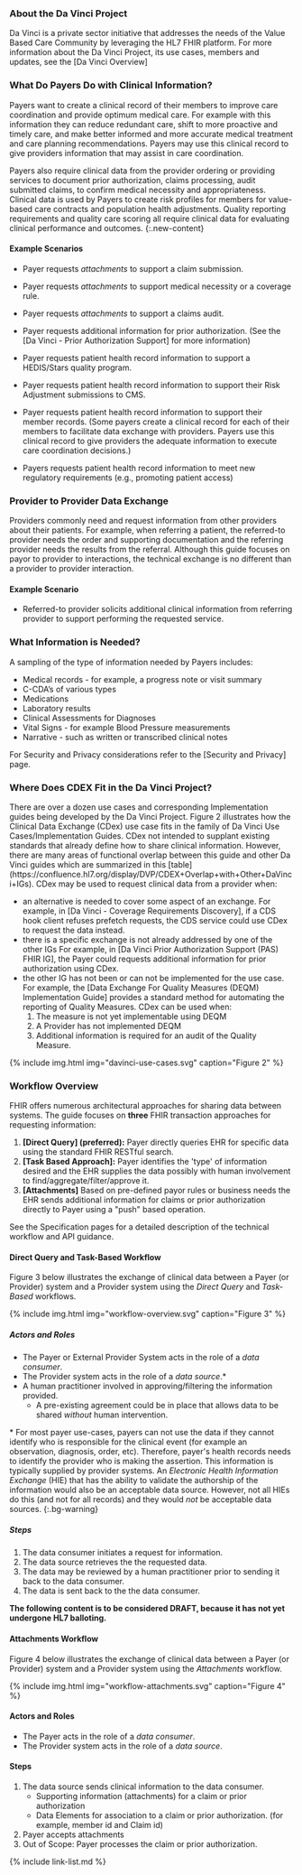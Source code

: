 ### About the Da Vinci Project

Da Vinci is a private sector initiative that addresses the needs of the Value Based Care Community by leveraging the HL7 FHIR platform.  For more information about the Da Vinci Project, its use cases, members and updates, see the [Da Vinci Overview]

### What Do Payers Do with Clinical Information?

Payers want to create a clinical record of their members to improve care coordination and provide optimum medical care. For example with this information they can reduce redundant care, shift to more proactive and timely care, and make better informed and more accurate medical treatment and care planning recommendations. Payers may use this clinical record to give providers information that may assist in care coordination.

Payers also require clinical data from the provider ordering or providing services to document prior authorization, claims processing, audit submitted claims, to confirm medical necessity and appropriateness.  Clinical data is used by Payers to create risk profiles for members for value-based care contracts and population health adjustments. Quality reporting requirements and quality care scoring all require clinical data for evaluating clinical performance and outcomes.
{:.new-content}

<div markdown="1" class="new-content">

#### Example Scenarios

- Payer requests *attachments* to support a claim submission.

- Payer requests *attachments* to support medical necessity or a coverage rule.

- Payer requests *attachments* to support a claims audit.

- Payer requests additional information for prior authorization.  (See the [Da Vinci - Prior Authorization Support] for more information)

- Payer requests patient health record information to support a HEDIS/Stars quality program. <!--For example, by examining the record for care coordination information they may improve performance on the HEDIS TRC- Transitions of Care measure which looks at 1) notification of inpatient admission, 2) receipt of discharge information, 3) patient engagement after inpatient discharge and 4) medication reconciliation post-discharge.-->

- Payer requests patient health record information to support their Risk Adjustment submissions to CMS.

- Payer requests patient health record information to support their member records. (Some payers create a clinical record for each of their members to facilitate data exchange with providers. Payers use this clinical record to give providers the adequate information to execute care coordination decisions.)

- Payers requests patient health record information to meet new regulatory requirements (e.g., promoting patient access)
</div>

<div markdown="1" class="new-content">

### Provider to Provider Data Exchange

 Providers commonly need and request information from other providers about their patients.  For example, when referring a patient, the referred-to provider needs the order and supporting documentation and the referring provider needs the results from the referral.  Although this guide focuses on payor to provider to interactions, the technical exchange is no different than a provider to provider interaction.

#### Example Scenario

 - Referred-to provider solicits additional clinical information from referring provider to support performing the requested service.
</div>

### What Information is Needed?

A sampling of the type of information needed by Payers includes:

- Medical records - for example, a progress note or visit summary
- C-CDA’s of various types
- Medications
- Laboratory results
- Clinical Assessments for Diagnoses
- Vital Signs - for example Blood Pressure measurements
- Narrative - such as written or transcribed clinical notes

For Security and Privacy considerations refer to the [Security and Privacy] page.

### Where Does CDEX Fit in the Da Vinci Project?

<div markdown='1' class="new-content">
There are over a dozen use cases and corresponding Implementation guides being developed by the Da Vinci Project.  Figure 2 illustrates how the Clinical Data Exchange (CDex) use case fits in the family of Da Vinci Use Cases/Implementation Guides.  CDex not intended to supplant existing standards that already define how to share clinical information.  However, there are many areas of functional overlap between this guide and other Da Vinci guides which are summarized in this [table](https://confluence.hl7.org/display/DVP/CDEX+Overlap+with+Other+DaVinci+IGs). CDex may be used to request clinical data from a provider when:

- an alternative is needed to cover some aspect of an exchange. For example, in [Da Vinci - Coverage Requirements Discovery], if a CDS hook client refuses prefetch requests, the CDS service could use CDex to request the data instead.
- there is a specific exchange is not already addressed by one of the other IGs  For example, in [Da Vinci Prior Authorization Support (PAS) FHIR IG], the Payer could requests additional information for prior authorization using CDex.
- the other IG has not been or can not be implemented for the use case.  For example, the [Data Exchange For Quality Measures (DEQM) Implementation Guide] provides a standard method for automating the reporting of Quality Measures. CDex can be used when:
  1. The measure is not yet implementable using DEQM
  1. A Provider has not implemented DEQM
  1. Additional information is required for an audit of the Quality Measure.

{% include img.html img="davinci-use-cases.svg" caption="Figure 2" %}
</div>

<div markdown='1' class="new-content">

### Workflow Overview

FHIR offers numerous architectural approaches for sharing data between systems. The guide focuses on **three** FHIR transaction approaches for requesting information:

1. **[Direct Query] (preferred):** Payer directly queries EHR for specific data using the standard FHIR RESTful search.
1. **[Task Based Approach]:** Payer identifies the 'type' of information desired and the EHR supplies the data possibly with human involvement to find/aggregate/filter/approve it.
1. **[Attachments]** Based on pre-defined payor rules or business needs the EHR sends additional information for claims or prior authorization directly to Payer using a "push" based operation.

See the Specification pages for a detailed description of the technical workflow and API guidance.

#### Direct Query and Task-Based Workflow

Figure 3 below illustrates the exchange of clinical data between a Payer (or Provider) system and a Provider system using the *Direct Query*  and *Task-Based* workflows.  

{% include img.html img="workflow-overview.svg" caption="Figure 3" %}

##### Actors and Roles

- The Payer or External Provider System acts in the role of a *data consumer*.
- The Provider system acts in the role of a *data source*.\*
- A human practitioner involved in approving/filtering the information provided.
  - A pre-existing agreement could be in place that allows data to be shared *without* human intervention.

\* For most payer use-cases, payers can not use the data if they cannot identify who is responsible for the clinical event (for example an observation, diagnosis, order, etc).  Therefore, payer's health records needs to identify the provider who is making the assertion. This information is typically supplied by provider systems.  An *Electronic Health Information Exchange* (HIE) that has the ability to validate the authorship of the information would also be an acceptable data source.  However, not all HIEs do this (and not for all records) and they would *not* be acceptable data sources.
{:.bg-warning}

##### Steps
1. The data consumer initiates a request for information.
1. The data source retrieves the the requested data.
1. The data may be reviewed by a human practitioner prior to sending it back to the data consumer.
1. The data is sent back to the the data consumer.

<div markdown="1" class="stu-note">

**The following content is to be considered DRAFT, because it has not yet undergone HL7 balloting.**

#### Attachments Workflow

Figure 4 below illustrates the exchange of clinical data between a Payer (or Provider) system and a Provider system using the *Attachments* workflow.  

{% include img.html img="workflow-attachments.svg" caption="Figure 4" %}

#### Actors and Roles

- The Payer acts in the role of a *data consumer*.
- The Provider system acts in the role of a *data source*.

#### Steps

1. The data source sends clinical information to the data consumer.
   -  Supporting information (attachments) for a claim or prior authorization
   - Data Elements for association to a claim or prior authorization. (for example, member id and Claim id)
1. Payer accepts attachments
1. Out of Scope: Payer processes the claim or prior authorization.


</div>
</div>

{% include link-list.md %}
